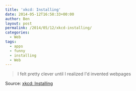 ```yaml
---
title: 'xkcd: Installing'
date: 2014-05-12T16:58:33+00:00
author: Ben
layout: post
permalink: /2014/05/12/xkcd-installing/
categories:
  - Web
tags:
  - apps
  - funny
  - installing
  - Web
---
```


> I felt pretty clever until I realized I'd invented webpages

Source: [xkcd: Installing](http://xkcd.com/1367/)
